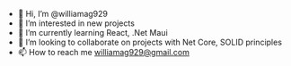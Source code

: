 - 👋 Hi, I’m @williamag929
- 👀 I’m interested in new projects
- 🌱 I’m currently learning React, .Net Maui
- 💞️ I’m looking to collaborate on projects with Net Core, SOLID principles
- 📫 How to reach me williamag929@gmail.com

<!---
williamag929/williamag929 is a ✨ special ✨ repository because its `README.md` (this file) appears on your GitHub profile.
You can click the Preview link to take a look at your changes.
--->
